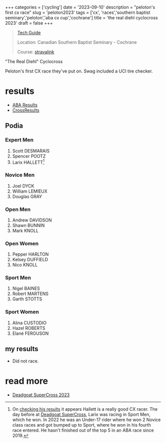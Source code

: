 +++
categories = ['cycling']
date = '2023-09-10'
description = "peloton's first cx race"
slug = 'peloton2023'
tags = ['cx', 'races','southern baptist seminary','peloton','aba cx cup','cochrane']
title = 'the real diehl cyclocross 2023'
draft = false
+++

> [Tech Guide](https://docs.google.com/document/d/1D2sZwGMGHdsZfaXhzPgOMLxv27x0uAytp_Qg4bIyFLk/edit?usp=sharing)
>
> Location: Canadian Southern Baptist Seminary - Cochrane
>
> Course: [stravalink](https://www.strava.com/segments/35402643)

"The Real Diehl" Cyclocross

Peloton's first CX race they've put on. Swag included a UCI tire checker.

# results

* [ABA Results](https://www.albertabicycle.ab.ca/uploads/files/Peleton%20The%20Rhiel%20Diel%20CX%20September%2010%2C%202023%20.pdf)
* [CrossResults](https://www.crossresults.com/race/11672)

## Podia

### Expert Men

1. Scott DESMARAIS
2. Spencer POOTZ
3. Larix HALLETT[^1]

[^1]: On [checking his results](https://www.crossresults.com/racer/217062) it appears Hallett is a really good CX racer. The day before at [Deadgoat SuperCross](../deadgoat2023/), Larix was racing in Sport Men, which he won. In 2022 he was an Under-17 rider where he won 2 Novice class races and got bumped up to Sport, where he won in his fourth race entered. He hasn't finished out of the top 5 in an ABA race since 2019.

### Novice Men

1. Joel DYCK
2. William LEMIEUX
3. Douglas GRAY

### Open Men

1. Andrew DAVIDSON
2. Shawn BUNNIN
3. Mark KNOLL

### Open Women

1. Pepper HARLTON
2. Kelsey DUFFIELD
3. Nico KNOLL

### Sport Men

1. Nigel BAINES
2. Robert MARTENS
3. Garth STOTTS

### Sport Women

1. Alina CUSTODIO
2. Hazel ROBERTS
3. Elané FERGUSON


## my results

* Did not race. 

# read more

* [Deadgoat SuperCross 2023](../deadgoat2023/)
